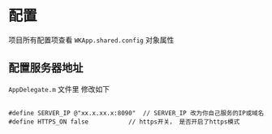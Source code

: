 
# 配置

项目所有配置项查看 `WKApp.shared.config` 对象属性

## 配置服务器地址


`AppDelegate.m` 文件里 修改如下

```objc

#define SERVER_IP @"xx.x.xx.x:8090"  // SERVER_IP 改为你自己服务的IP或域名
#define HTTPS_ON false           // https开关， 是否开启了https模式

```